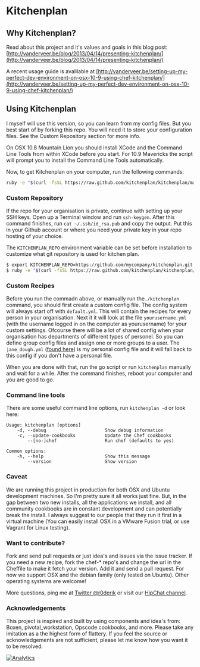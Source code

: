 # Kitchenplan

## Why Kitchenplan?

Read about this project and it's values and goals in this blog post: [http://vanderveer.be/blog/2013/04/14/presenting-kitchenplan/](http://vanderveer.be/blog/2013/04/14/presenting-kitchenplan/)

A recent usage guide is avalilable at [http://vanderveer.be/setting-up-my-perfect-dev-environment-on-osx-10-9-using-chef-kitchenplan/](http://vanderveer.be/setting-up-my-perfect-dev-environment-on-osx-10-9-using-chef-kitchenplan/)

## Using Kitchenplan

I myself will use this version, so you can learn from my config files. But you best start of by forking this repo. You will need it to store your configuration files. See the Custom Repository section for more info.

On OSX 10.8 Mountain Lion you should install XCode and the Command Line Tools from within XCode before you start. For 10.9 Mavericks the script will prompt you to install the Command Line Tools automatically.

Now, to get Kitchenplan on your computer, run the following commands:

```bash
ruby -e "$(curl -fsSL https://raw.github.com/kitchenplan/kitchenplan/master/go)"
```

### Custom Repository

If the repo for your organisation is private, continue with setting up your SSH keys. Open up a Terminal window and run ```ssh-keygen```. After this command finishes, run ```cat ~/.ssh/id_rsa.pub``` and copy the output. Put this in your Github account or where you need your private key in your repo hosting of your choice.

The `KITCHENPLAN_REPO` environment variable can be set before installation to customize what git repository is used for kitchen plan.

```bash
$ export KITCHENPLAN_REPO=https://github.com/mycompany/kitchenplan.git
$ ruby -e "$(curl -fsSL https://raw.github.com/kitchenplan/kitchenplan/master/go)"
```

### Custom Recipes

Before you run the commadn above, or manually run the```./kitchenplan``` command, you should first create a custom config file. The config system will always start off with ```default.yml```. This will contain the recipes for every person in your organisation. Next it it will look at the file ```yourusername.yml``` (with the username logged in on the computer as yourusername) for your custom settings. Ofcourse there will be a lot of shared config when your organisation has departments of different types of personel. So you can define group config files and assign one or more groups to a user. The ```jane_dough.yml``` ([found here](https://github.com/kitchenplan/kitchenplan/blob/master/config/people/jane_dough.yml)) is my personal config file and it will fall back to this config if you don't have a personal file.

When you are done with that, run the go script or run ```kitchenplan``` manually and wait for a while. After the command finishes, reboot your computer and you are good to go.

### Command line tools

There are some useful command line options, run ```kitchenplan -d``` or look here:

```
Usage: kitchenplan [options]
    -d, --debug                      Show debug information
    -c, --update-cookbooks           Update the Chef cookbooks
        --[no-]chef                  Run chef (defaults to yes)

Common options:
    -h, --help                       Show this message
        --version                    Show version
```

### Caveat

We are running this project in production for both OSX and Ubuntu development machines. So I'm pretty sure it all works just fine. But, in the gap between two new installs, all the applications we install, and all community cookbooks are in constant development and can potentially break the install. I always suggest to our people that they run it first in a virtual machine (You can easily install OSX in a VMware Fusion trial, or use Vagrant for Linux testing).

### Want to contribute?

Fork and send pull requests or just idea's and issues via the issue tracker. If you need a new recipe, fork the chef-* repo's and change the url in the Cheffile to make it fetch your version. Add it and send a pull request. For now we support OSX and the debian family (only tested on Ubuntu). Other operating systems are welcome!

More questions, ping me at [Twitter @r0derik](http://twitter.com/r0derik) or visit our [HipChat channel](https://www.hipchat.com/gTkMJo2Ag).

### Acknowledgements

This project is inspired and built by using components and idea's from: Boxen, pivotal_workstation, Opscode cookbooks, and more. Please take any imitation as a the highest form of flattery. If you feel the source or acknowledgements are not sufficient, please let me know how you want it to be resolved.

[![Analytics](https://ga-beacon.appspot.com/UA-46288146-2/kitchenplan/kitchenplan)](https://github.com/igrigorik/ga-beacon)

